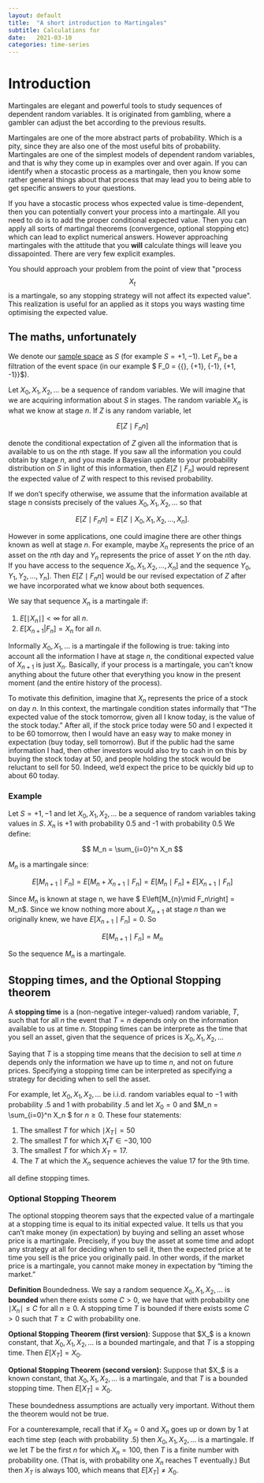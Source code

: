 ```yaml
---
layout: default
title:  "A short introduction to Martingales"
subtitle: Calculations for 
date:   2021-03-10
categories: time-series
---
```


# Introduction

Martingales are elegant and powerful tools to study sequences of dependent random variables. It is originated from gambling, where a gambler can adjust the bet according to the previous results.

Martingales are one of the more abstract parts of probability. Which is a pity, since they are also one of the most useful bits of probability. Martingales are one of the simplest models of dependent random variables, and that is why they come up in examples over and over again. If you can identify when a stocastic process as a martingale, then you know some rather general things about that process that may lead you to being able to get specific answers to your questions.

If you have a stocastic process whos expected value is time-dependent, then you can potentially convert your process into a martingale. All you need to do is to add the proper conditional expected value. Then you can apply all sorts of martingal theorems (convergence, optional stopping etc) which can lead to explict numerical answers. However approaching martingales with the attitude that you __will__ calculate things will leave you dissapointed. There are very few explicit examples.

You should approach your problem from the point of view that "process $$X_t$$ is a martingale, so any stopping strategy will not affect its expected value". This realization is useful for an applied as it stops you ways wasting time optimising the expected value.

## The maths, unfortunately

We denote our [sample space](https://en.wikipedia.org/wiki/Probability_space) as $S$ (for example $S = {+1, -1}$). Let $F_n$ be a filtration of the event space (in our example $ F_0 = {{}, {+1}, {-1}, {+1, -1}}$). 

Let $X_0, X_1, X_2, \dots$ be a sequence of random variables. We will imagine that we are acquiring information about $S$ in stages. The random variable $X_n$ is what we know at stage $n$. If $Z$ is any random variable, let

$$
E\left[Z \mid F_nn\right]
$$

denote the conditional expectation of $Z$ given all the information that is available to us on the $n$th stage. If you saw all the information you could obtain by stage $n$, and you made a Bayesian update to your probability distribution on $S$ in light of this information, then $E\left[Z\mid F_n\right]$ would represent the expected value of $Z$ with respect to this revised probability.

If we don’t specify otherwise, we assume that the information available at stage n consists precisely of the values $X_0, X_1, X_2, \dots$ so that

$$
E\left[Z \mid F_nn\right] = E\left[Z \mid X_0, X_1, X_2, \dots, X_n].
$$

However in some applications, one could imagine there are other things known as well at stage $n$. For example, maybe $X_n$ represents the price of an asset on the $n$th day and $Y_n$ represents the price of asset $Y$ on the $n$th day. If you have access to the sequence $X_0, X_1, X_2, \dots, X_n]$ and the sequence $Y_0, Y_1, Y_2, \dots, Y_n]$. Then $E\left[Z \mid F_nn\right]$ would be our revised expectation of $Z$ after we have incorporated what we know about both sequences.

We say that sequence $X_n$ is a martingale if:

1. $E\left[\mid X_n \mid\right] < \infty$ for all $n$.
2. $E\left[X_{n+1}|F_n\right] = X_n$  for all $n$.

Informally $X_0, X_1, \ldots$ is a martingale if the following is true: taking into account all the information I have at stage $n$, the conditional expected value of $X_{n+1}$ is just $X_n$. Basically, if your process is a martingale, you can't know anything about the future other that everything you know in the present moment (and the entire history of the process).

To motivate this definition, imagine that $X_n$ represents the price of a stock on day $n$. In this context, the martingale condition states informally that “The expected value of the stock tomorrow, given all I know today, is the value of the stock today.” After all, if the stock price today were 50 and I expected it to be 60 tomorrow, then I would have an easy way to make money in expectation (buy today, sell tomorrow). But if the public had the same information I had, then other investors would also try to cash in on this by buying the stock today at 50, and people holding the stock would be reluctant to sell for 50. Indeed, we’d expect the price to be quickly bid up to about 60 today.

### Example

Let $S = {+1, -1}$ and let $X_0, X_1, X_2, \dots$ be a sequence of random variables taking values in $S$. $X_n$ is +1 with probability 0.5 and -1 with probability 0.5 We define:

$$
M_n = \sum_{i=0}^n X_n
$$

$M_n$ is a martingale since:

$$
E\left[M_{n+1} \mid F_n\right] = E\left[M_{n} + X_{n+1} \mid F_n\right]  = E\left[M_{n}\mid F_n\right] + E\left[X_{n+1} \mid F_n\right]
$$

Since $M_n$ is known at stage n, we have $ E\left[M_{n}\mid F_n\right] = M_n$. Since we know nothing more about $X_{n+1}$ at stage $n$ than we originally knew, we have $E\left[X_{n+1} \mid F_n\right] =0$. So

$$ 
E\left[M_{n+1} \mid F_n\right] = M_n
$$

So the sequence $M_n$ is a martingale.

## Stopping times, and the Optional Stopping theorem

A **stopping time** is a (non-negative integer-valued) random variable, $T$, such that for all $n$ the event that $T = n$ depends only on the information available to us at time $n$. Stopping times can be interprete as the time that you sell an asset, given that the sequence of prices is $X_0, X_1, X_2, \dots$

Saying that $T$ is a stopping time means that the decision to sell at time $n$ depends only the information we have up to time $n$, and not on future prices. Specifying a stopping time can be interpreted as specifying a strategy for deciding when to sell the asset.

For example, let $X_0, X_1, X_2, \dots$ be i.i.d. random variables equal to −1 with probability .5 and 1 with probability .5 and let $X_0 = 0$ and $M_n = \sum_{i=0}^n X_n $ for $n ≥ 0$. These four statements:

1. The smallest $T$ for which $\mid X_T \mid = 50$
2. The smallest $T$ for which $X_tT \in {−30, 100}$
3. The smallest $T$ for which $X_T = 17$.
4. The $T$ at which the $X_n$ sequence achieves the value 17 for the 9th time.

all define stopping times.

### Optional Stopping Theorem

The optional stopping theorem says that the expected value of a martingale at a stopping time is equal to its initial expected value. It tells us that you can’t make money (in expectation) by buying and selling an asset whose price is a martingale. Precisely, if you buy the asset at some time and adopt any strategy at all for deciding when to sell it, then the expected price at te time you sell is the price you originally paid. In other words, if the market price is a martingale, you cannot make money in expectation by “timing the market.”

**Definition** Boundedness. We say a random sequence $X_0, X_1, X_2, \dots$ is **bounded** when there exists some $C > 0$, we have that with probability one $\mid X_n \mid ≤ C$ for all $n \geq 0$. A stopping time $T$ is bounded if there exists some $C > 0$ such that $T \geq C$ with probability one.

**Optional Stopping Theorem (first version)**: Suppose that $X_$ is a known constant, that $X_0, X_1, X_2, \dots$ is a bounded martingale, and that $T$ is a stopping time. Then $E\left[X_T\right] = X_0$.

**Optional Stopping Theorem (second version):** Suppose that $X_$ is a known constant, that $X_0, X_1, X_2, \dots$ is a martingale, and that $T$ is a bounded stopping time. Then $E\left[X_T\right] = X_0$.

These boundedness assumptions are actually very important. Without them the theorem would not be true. 

For a counterexample, recall that if $X_0 = 0$ and $X_n$ goes up or down by 1 at each time step (each with probability .5) then $X_0, X_1, X_2, \dots$ is a martingale. If we let $T$ be the first $n$ for which $X_n = 100$, then $T$ is a finite number with probability one. (That is, with probability one $X_n$ reaches T eventually.) But then $X_T$ is always 100, which means that $E\left[X_T\right]  \neq X_0$.